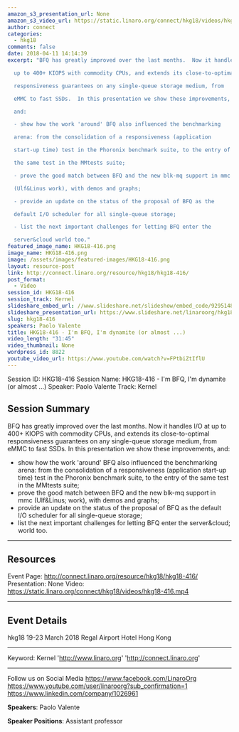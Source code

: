 ```yaml
---
amazon_s3_presentation_url: None
amazon_s3_video_url: https://static.linaro.org/connect/hkg18/videos/hkg18-416.mp4
author: connect
categories:
  - hkg18
comments: false
date: 2018-04-11 14:14:39
excerpt: "BFQ has greatly improved over the last months.  Now it handles I/O at

  up to 400+ KIOPS with commodity CPUs, and extends its close-to-optimal

  responsiveness guarantees on any single-queue storage medium, from

  eMMC to fast SSDs.  In this presentation we show these improvements,

  and:

  - show how the work 'around' BFQ also influenced the benchmarking

  arena: from the consolidation of a responsiveness (application

  start-up time) test in the Phoronix benchmark suite, to the entry of

  the same test in the MMtests suite;

  - prove the good match between BFQ and the new blk-mq support in mmc

  (Ulf&Linus work), with demos and graphs;

  - provide an update on the status of the proposal of BFQ as the

  default I/O scheduler for all single-queue storage;

  - list the next important challenges for letting BFQ enter the

  server&cloud world too."
featured_image_name: HKG18-416.png
image_name: HKG18-416.png
image: /assets/images/featured-images/HKG18-416.png
layout: resource-post
link: http://connect.linaro.org/resource/hkg18/hkg18-416/
post_format:
  - Video
session_id: HKG18-416
session_track: Kernel
slideshare_embed_url: //www.slideshare.net/slideshow/embed_code/92951488
slideshare_presentation_url: https://www.slideshare.net/linaroorg/hkg18416-im-bfq-im-dynamite-or-almost
slug: hkg18-416
speakers: Paolo Valente
title: HKG18-416 - I'm BFQ, I'm dynamite (or almost ...)
video_length: "31:45"
video_thumbnail: None
wordpress_id: 8822
youtube_video_url: https://www.youtube.com/watch?v=FPtbiZtIflU
---
```


Session ID: HKG18-416
Session Name: HKG18-416 - I'm BFQ, I'm dynamite (or almost ...)
Speaker: Paolo Valente
Track: Kernel

## Session Summary

BFQ has greatly improved over the last months. Now it handles I/O at
up to 400+ KIOPS with commodity CPUs, and extends its close-to-optimal
responsiveness guarantees on any single-queue storage medium, from
eMMC to fast SSDs. In this presentation we show these improvements,
and:

- show how the work 'around' BFQ also influenced the benchmarking
  arena: from the consolidation of a responsiveness (application
  start-up time) test in the Phoronix benchmark suite, to the entry of
  the same test in the MMtests suite;
- prove the good match between BFQ and the new blk-mq support in mmc
  (Ulf&Linus; work), with demos and graphs;
- provide an update on the status of the proposal of BFQ as the
  default I/O scheduler for all single-queue storage;
- list the next important challenges for letting BFQ enter the
  server&cloud; world too.

---

## Resources

Event Page: http://connect.linaro.org/resource/hkg18/hkg18-416/
Presentation: None
Video: https://static.linaro.org/connect/hkg18/videos/hkg18-416.mp4

---

## Event Details

hkg18
19-23 March 2018
Regal Airport Hotel Hong Kong

---

Keyword: Kernel
'http://www.linaro.org'
'http://connect.linaro.org'

---

Follow us on Social Media
https://www.facebook.com/LinaroOrg
https://www.youtube.com/user/linaroorg?sub_confirmation=1
https://www.linkedin.com/company/1026961

**Speakers**: Paolo Valente

**Speaker Positions**: Assistant professor
